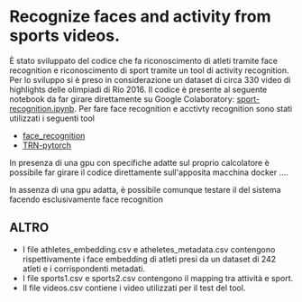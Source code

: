# Recognize faces and activity from sports videos.

È stato sviluppato del codice che fa riconoscimento di atleti tramite face recognition e riconoscimento di sport tramite un tool di activity recognition. Per lo sviluppo si è preso in considerazione un dataset di circa 330 video di highlights delle olimpiadi di Rio 2016.
Il codice è presente al seguente notebook da far girare direttamente su Google Colaboratory:
[sport-recognition.ipynb](https://colab.research.google.com/drive/1Ghs_0S0Fbpmb48_zSTrIpXZF82Uldmnj#scrollTo=Zsi_GkHPpCMa).
Per fare face recognition e acctivty recognition sono stati utilizzati i seguenti tool
- [face_recognition](https://github.com/ageitgey/face_recognition)
- [TRN-pytorch](https://github.com/metalbubble/TRN-pytorch/tree/a8e2df8919050b1fa9e94907f71089cd75816c45)

In presenza di una gpu con specifiche adatte sul proprio calcolatore è possibile far girare il codice direttamente sull'apposita  macchina docker ....

In assenza di una gpu adatta, è possibile comunque testare il del sistema facendo esclusivamente face recognition

## ALTRO

- I file athletes_embedding.csv e atheletes_metadata.csv contengono rispettivamente i face embedding di atleti presi da un dataset di 242 atleti e i corrispondenti metadati.
- I file sports1.csv e sports2.csv contengono il mapping tra attività e sport.
- Il file videos.csv contiene i video utilizzati per il test del tool.
